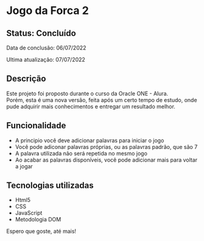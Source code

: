 <h1>Jogo da Forca 2</h1>

<h2>Status: Concluído</h2>
<p>Data de conclusão: 06/07/2022</p>
<p>Ultima atualização: 07/07/2022</p>

<h2>Descrição</h2>
<p>Este projeto foi proposto durante o curso da Oracle ONE - Alura.<br>
	Porém, esta é uma nova versão, feita após um certo tempo de estudo, onde pude adquirir mais conhecimentos e entregar um resultado melhor.</p>

<h2>Funcionalidade</h2>
<ul>
	<li>A principio você deve adicionar palavras para iniciar o jogo</li>
	<li>Você pode adiconar palavras próprias, ou as palavras padrão, que são 7</li>
	<li>A palavra utilizada não será repetida no mesmo jogo</li>
	<li>Ao acabar as palavras disponíveis, você pode adicionar mais para voltar a jogar</li>
</ul>

<h2>Tecnologias utilizadas</h2>
<ul>
	<li>Html5</li>
	<li>CSS</li>
	<li>JavaScript</li>
	<li>Metodologia DOM</li>
</ul>

<p>Espero que goste, até mais!</p>